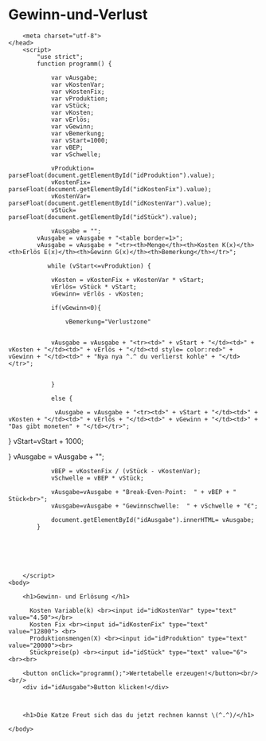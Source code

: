 # Gewinn-und-Verlust

<html>
	<head>
		<title>Tabelle bauen</title>
			
		<meta charset="utf-8">
    </head>
		<script>
			"use strict";
			function programm() {
		
                var vAusgabe;
                var vKostenVar;
                var vKostenFix;
                var vProduktion;
                var vStück;
                var vKosten;
                var vErlös;
                var vGewinn;
                var vBemerkung;
                var vStart=1000;
                var vBEP;
                var vSchwelle;

                vProduktion= parseFloat(document.getElementById("idProduktion").value);
                vKostenFix= parseFloat(document.getElementById("idKostenFix").value);
                vKostenVar= parseFloat(document.getElementById("idKostenVar").value);
                vStück= parseFloat(document.getElementById("idStück").value);

                vAusgabe = "";
			vAusgabe = vAusgabe + "<table border=1>";
			vAusgabe = vAusgabe + "<tr><th>Menge</th><th>Kosten K(x)</th><th>Erlös E(x)</th><th>Gewinn G(x)</th><th>Bemerkung</th></tr>";
              
               while (vStart<=vProduktion) {
				
				vKosten = vKostenFix + vKostenVar * vStart;
				vErlös= vStück * vStart;	
                vGewinn= vErlös - vKosten;	
				
				if(vGewinn<0){

                    vBemerkung="Verlustzone"
                    
				
				vAusgabe = vAusgabe + "<tr><td>" + vStart + "</td><td>" + vKosten + "</td><td>" + vErlös + "</td><td style= color:red>" + vGewinn + "</td><td>" + "Nya nya ^.^ du verlierst kohle" + "</td></tr>";


				}
				
				else {
                
                 vAusgabe = vAusgabe + "<tr><td>" + vStart + "</td><td>" + vKosten + "</td><td>" + vErlös + "</td><td>" + vGewinn + "</td><td>" + "Das gibt moneten" + "</td></tr>";
}
			     vStart=vStart + 1000;

		

}
                vAusgabe = vAusgabe + "</table>";

                vBEP = vKostenFix / (vStück - vKostenVar);
                vSchwelle = vBEP * vStück;

                vAusgabe=vAusgabe + "Break-Even-Point:  " + vBEP + " Stück<br>";
                vAusgabe=vAusgabe + "Gewinnschwelle:  " + vSchwelle + "€";

                document.getElementById("idAusgabe").innerHTML= vAusgabe;
            }
            
        

              


		</script>
	<body>

        <h1>Gewinn- und Erlösung </h1>
	
		  Kosten Variable(k) <br><input id="idKostenVar" type="text" value="4.50"></br>
          Kosten Fix <br><input id="idKostenFix" type="text" value="12800"> <br>
	      Produktionsmengen(X) <br><input id="idProduktion" type="text" value="20000"><br>
          Stückpreise(p) <br><input id="idStück" type="text" value="6"><br><br>
		
		<button onClick="programm();">Wertetabelle erzeugen!</button><br/><br/>
        <div id="idAusgabe">Button klicken!</div>



        <h1>Die Katze Freut sich das du jetzt rechnen kannst \(^.^)/</h1>
		
	</body>
</html>

